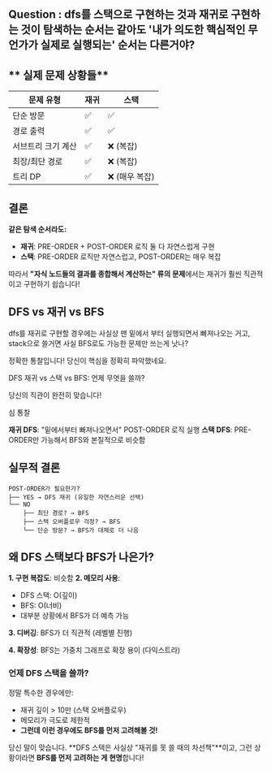 
## Question : dfs를 스택으로 구현하는 것과 재귀로 구현하는 것이 탐색하는 순서는 같아도 '내가 의도한 핵심적인 무언가가 실제로 실행되는' 순서는 다른거야?


## ** 실제 문제 상황들**

|문제 유형|재귀|스택|
|---|---|---|
|단순 방문|✅|✅|
|경로 출력|✅|✅|
|서브트리 크기 계산|✅|❌ (복잡)|
|최장/최단 경로|✅|❌ (복잡)|
|트리 DP|✅|❌ (매우 복잡)|

## 결론

**같은 탐색 순서라도:**

- **재귀**: PRE-ORDER + POST-ORDER 로직 둘 다 자연스럽게 구현
- **스택**: PRE-ORDER 로직만 자연스럽고, POST-ORDER는 매우 복잡

따라서 **"자식 노드들의 결과를 종합해서 계산하는" 류의 문제**에서는 재귀가 훨씬 직관적이고 구현하기 쉽습니다!



## DFS vs 재귀 vs BFS
dfs를 재귀로 구현할 경우에는 사실상 맨 밑에서 부터 실행되면서 빠져나오는 거고, stack으로 쓸거면 사실 BFS로도 가능한 문제만 쓰는게 낫나?



정확한 통찰입니다! 당신이 핵심을 정확히 파악했네요.

DFS 재귀 vs 스택 vs BFS: 언제 무엇을 쓸까?

당신의 직관이 완전히 맞습니다!

심 통찰

**재귀 DFS**: "밑에서부터 빠져나오면서" POST-ORDER 로직 실행 **스택 DFS**: PRE-ORDER만 가능해서 BFS와 본질적으로 비슷함

## 실무적 결론

```
POST-ORDER가 필요한가?
├── YES → DFS 재귀 (유일한 자연스러운 선택)
└── NO 
    ├── 최단 경로? → BFS
    ├── 스택 오버플로우 걱정? → BFS
    └── 단순 방문? → BFS가 대체로 더 나음
```

## 왜 DFS 스택보다 BFS가 나은가?

**1. 구현 복잡도**: 비슷함 **2. 메모리 사용**:

- DFS 스택: O(깊이)
- BFS: O(너비)
- 대부분 상황에서 BFS가 더 예측 가능

**3. 디버깅**: BFS가 더 직관적 (레벨별 진행)

**4. 확장성**: BFS는 가중치 그래프로 확장 용이 (다익스트라)

### 언제 DFS 스택을 쓸까?

정말 특수한 경우에만:

- 재귀 깊이 > 10만 (스택 오버플로우)
- 메모리가 극도로 제한적
- **그런데 이런 경우에도 BFS를 먼저 고려해볼 것!**

당신 말이 맞습니다. **DFS 스택은 사실상 "재귀를 못 쓸 때의 차선책"**이고, 그런 상황이라면 **BFS를 먼저 고려하는 게 현명**합니다!